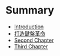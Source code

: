 # Summary

* [Introduction](README.md)
* [打造鍵盤革命](chapter1.md)
* [Second Chapter](second_chapter.md)
* [Third Chapter](chapter3.md)

